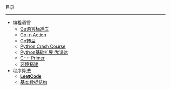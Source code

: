 目录
***
- 编程语言
    - [Go语言标准库](/programming-algorithm/programming-language/go-standard-library)  
    - [Go in Action](/programming-algorithm/programming-language/go-in-action)  
    - [Go转型](/programming-algorithm/programming-language/go-transformation)  
    - [Python Crash Course](/programming-algorithm/programming-language/python-crash-course)  
    - [Python基础扩展 优课达](/programming-algorithm/programming-language/python-extension-ykd)  
    - [C++ Primer](/programming-algorithm/programming-language/c-primer)  
    - [环境搭建](/programming-algorithm/programming-language/environment-build)  
- 程序算法
    - [**LeetCode**](/programming-algorithm/algorithm/leetcode)  
    - [基本数据结构](/programming-algorithm/algorithm/data-structure-basic)  
